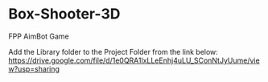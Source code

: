 # Box-Shooter-3D
FPP AimBot Game

Add the Library folder to the Project Folder from the link below:
https://drive.google.com/file/d/1e0QRA1lxLLeEnhj4uLU_SConNtJyUume/view?usp=sharing
